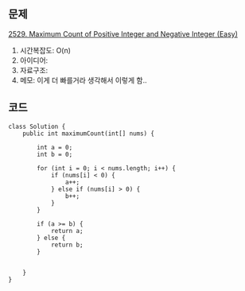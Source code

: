 ## 문제

[2529. Maximum Count of Positive Integer and Negative Integer (Easy)](leetcode.com/problems/maximum-count-of-positive-integer-and-negative-integer)

1. 시간복잡도: O(n)
2. 아이디어: 
3. 자료구조: 
4. 메모: 이게 더 빠를거라 생각해서 이렇게 함..


## 코드
```
class Solution {
    public int maximumCount(int[] nums) {

        int a = 0;
        int b = 0;

        for (int i = 0; i < nums.length; i++) {
            if (nums[i] < 0) {
                a++;
            } else if (nums[i] > 0) {
                b++;
            }
        }

        if (a >= b) {
            return a;
        } else {
            return b;
        } 


    }
}
```

